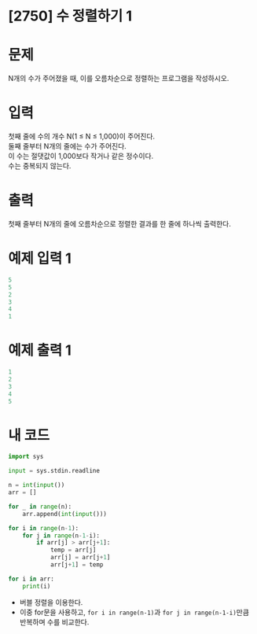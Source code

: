 # [2750] 수 정렬하기 1

# 문제
N개의 수가 주어졌을 때, 이를 오름차순으로 정렬하는 프로그램을 작성하시오.

# 입력
첫째 줄에 수의 개수 N(1 ≤ N ≤ 1,000)이 주어진다.  
둘째 줄부터 N개의 줄에는 수가 주어진다.  
이 수는 절댓값이 1,000보다 작거나 같은 정수이다.  
수는 중복되지 않는다.

# 출력
첫째 줄부터 N개의 줄에 오름차순으로 정렬한 결과를 한 줄에 하나씩 출력한다.


# 예제 입력 1
```python
5
5
2
3
4
1
```

# 예제 출력 1
```python
1
2
3
4
5
```


# 내 코드
```python
import sys

input = sys.stdin.readline

n = int(input())
arr = []

for _ in range(n):
    arr.append(int(input()))

for i in range(n-1):
    for j in range(n-1-i):
        if arr[j] > arr[j+1]:
            temp = arr[j]
            arr[j] = arr[j+1]
            arr[j+1] = temp

for i in arr:
    print(i)
```
- 버블 정렬을 이용한다.
- 이중 for문을 사용하고, `for i in range(n-1)`과 `for j in range(n-1-i)`만큼 반복하며 수를 비교한다.